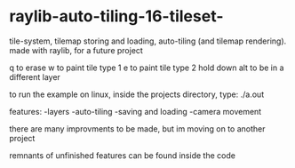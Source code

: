 # raylib-auto-tiling-16-tileset-
tile-system, tilemap storing and loading, auto-tiling (and tilemap rendering).
made with raylib, for a future project

q to erase
w to paint tile type 1
e to paint tile type 2
hold down alt to be in a different layer

to run the example on linux, inside the projects directory, type: ./a.out

features:
-layers
-auto-tiling
-saving and loading
-camera movement

there are many improvments to be made, but im moving on to another project

remnants of unfinished features can be found inside the code
